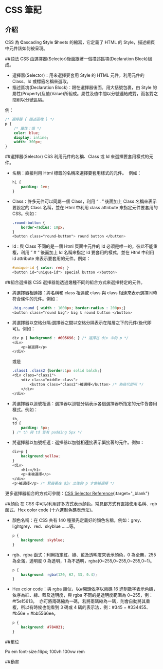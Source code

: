 # CSS 筆記

## 介紹

CSS 為 **C**ascading **S**tyle **S**heets 的縮寫，它定義了 HTML 的 Style，描述網頁中元件該如何被呈現。

##語法
CSS 由選擇器(Selector)後面跟著一個描述區塊(Declaration Block)組成。

-   選擇器(Selector)：用來選擇要套用 Style 的 HTML 元件，利用元件的 Class、Id 或標籤名稱來選取。
-   描述區塊(Declaration Block)：跟在選擇器後面，用大括號包裹，由 Style 的屬性(Property)及值(Value)所組成。屬性及值中間以分號連結成對，而各對之間則以分號區隔。

例：

```css
/* 選擇器 { 描述區塊 } */
p {
	/* 屬性：值 */
	color: blue;
	display: inline;
	width: 300px;
}
```

##選擇器(Selector)
CSS 利用元件的名稱、Class 或 Id 來選擇要套用樣式的元件。

-   名稱：直接利用 Html 標籤的名稱來選擇要套用樣式的元件。  例如：

    ```css
    h1 {
    	padding: 1em;
    }
    ```

-   Class：許多元件可以同屬一個 Class，利用 “ . ” 後面加上 Class 名稱來表示要設定的 Class 名稱，並在 Html 中利用 class attribute 來指定元件要套用的 CSS。例如：
    ```css
    .round-button {
    	border-radius: 10px;
    }
    <button class="round-button"> round button </button>
    ```
-   Id : 與 Class 不同的是一個 Html 頁面中元件的 Id 必須是唯一的，彼此不能重複，利用 ” # ” 後面加上 Id 名稱來指定 Id 要套用的樣式，並在 Html 中利用 id attribute 來表示要套用的元件。例如：
    ```css
    #unique-id { color: red; }
    <button id="unique-id"> special button </button>
    ```

##組合選擇器
CSS 選擇器能透過幾種不同的組合方式來選擇特定的元件。

-   將選擇器相連接：將名稱和 class 相連或 class 與 class 相連來表示選擇同時符合條件的元件。例如：

    ```css
    .big.round { width : 1000px; border-radius : 200px;}
    <button class="round big"> big & round button </button>
    ```

-   將選擇器以空格分隔:選擇器之間以空格分隔表示在階層之下的元件(後代即可)。例如：
    ```css
    div p { background : #005696; } /* 選擇在 div 中的 p */
    <div>
    	<p>被選擇</p>
    </div>
    ```
    或是
    ```css
    .class1 .class2 {border:1px solid balck;}
    <div class="class1">
    	<div class="middle-class">
    		<button class="class2">被選擇</button> /* 為後代即可 */
    	</div>
    </div>
    ```
-   將選擇器以逗號相連：選擇器以逗號分隔表示各個選擇器所指定的元件皆套用樣式。例如：
    ```css
    th,
    td {
    	padding: 5px;
    } /* th 與 td 皆有 padding 5px */
    ```
-   將選擇器以加號相連：選擇器以加號相連接表示緊接著的元件。例如：
    ```css
    div+p {
    	background:yellow;
    }
    <div>
    	<h1></h1>
    	<p>未被選擇</p>
    </div>
    <p>被選擇</p> /* 緊接著在 div 之後的 p 才會被選擇 */
    ```

更多選擇器組合的方式可參閱：[CSS Selector Reference](https://www.w3schools.com/cssref/css_selectors.asp){:target="\_blank"}

##顏色
在 CSS 中可以利用許多方式表示顏色，常見都方式有直接使用名稱、rgb 函式、Hex color code (十六進制色碼表示法)。

-   顏色名稱：在 CSS 共有 140 種預先定義好的顏色名稱，例如：grey、lightgrey、red、skyblue ......等。
    ```css
    p {
    	background: skyblue;
    }
    ```
-   rgb、rgba 函式：利用指定紅、綠、藍及透明度來表示顏色，0 為全無，255 為全滿，透明度 0 為透明，1 為不透明，rgba(0~255,0~255,0~255,0~1)。
    ```css
    p {
    	background: rgba(120, 62, 33, 0.4);
    }
    ```
-   Hex color code：與 rgba 類似，以#開頭依序以兩碼 16 進制數字表示色碼，依序為紅、綠、藍及透明度，與 rgba 不同的是透明度範圍為 0~255，例：#f5e15613。  亦可將兩碼縮為一碼，若將兩碼縮為一碼，則會自動將其重複，所以有時候也能看到 3 碼或 4 碼的表示法，例：#345 = #334455、#b56e = #bb5566ee。
    ```css
    p {
    	background: #784021;
    }
    ```

##單位

Px em font-size:16px; 100vh 100vw rem

##動畫

